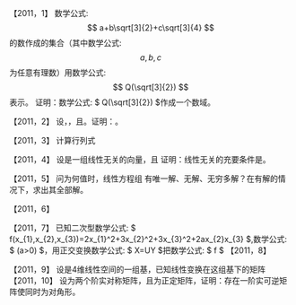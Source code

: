 【2011，1】
数学公式: $$ a+b\sqrt[3]{2}+c\sqrt[3]{4}  $$ 的数作成的集合（其中数学公式: $$ a,b,c $$为任意有理数）用数学公式: $$ Q(\sqrt[3]{2}) $$表示。
证明：数学公式: $ Q(\sqrt[3]{2}) $作成一个数域。

【2011，2】
设，，且。证明：。

【2011，3】
计算行列式

【2011，4】
设是一组线性无关的向量，且
证明：线性无关的充要条件是。

【2011，5】
问为何值时，线性方程组
有唯一解、无解、无穷多解？在有解的情况下，求出其全部解。

【2011，6】

【2011，7】
已知二次型数学公式: $ f(x_{1},x_{2},x_{3})=2x_{1}^2+3x_{2}^2+3x_{3}^2+2ax_{2}x_{3} $,数学公式: $ (a>0) $，用正交变换数学公式: $ X=UY $把数学公式: $ f $
【2011，8】

【2011，9】
设是4维线性空间的一组基，已知线性变换在这组基下的矩阵
【2011，10】
设为两个阶实对称矩阵，且为正定矩阵，证明：存在一阶实可逆矩阵使同时为对角形。
